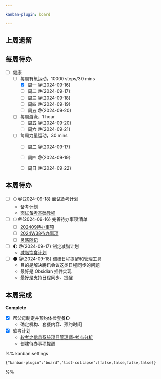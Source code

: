 ```yaml
---

kanban-plugin: board

---
```


## 上周遗留



## 每周待办

- [ ] 健康
	- [ ] 每周有氧运动，10000 steps/30 mins
		- [x] 周一 @{2024-09-16} 
		- [ ] 周二 @{2024-09-17} 
		- [ ] 周三 @{2024-09-18} 
		- [ ] 周四 @{2024-09-19} 
		- [ ] 周五 @{2024-09-20}
	- [ ] 每周游泳，1 hour
		- [ ] 周五 @{2024-09-20} 
		- [ ] 周六 @{2024-09-21}
	- [ ] 每周力量运动，30 mins
		- [ ] 周二 @{2024-09-17} 
		- [ ] 周四 @{2024-09-19}
		- [ ] 周日 @{2024-09-22}


## 本周待办

- [ ] 🌕 @{2024-09-18} 面试备考计划
	- 备考计划
	- [面试备考基础教程](work/career/interview/面试备考基础教程.md)
- [ ] 🌕 @{2024-09-16} 完善待办事项清单 
	- [ ] [202409待办事项](schedule/todo/monthly/202409待办事项.md)
	- [ ] [2024W38待办事项](schedule/todo/weekly/2024W38待办事项.md)
	- [ ] [灵感随记](灵感随记.md)
- [ ] 🌓 @{2024-09-17} 制定减脂计划
	-  [减脂饮食计划](life/exercise/减脂饮食计划.md)
- [ ] 🌑 @{2024-09-18} 调研日程提醒和管理工具
	- 目的是解决腾讯会议这类日程同步的问题
	- 最好是 Obsidian 插件实现
	- 最好是支持日程同步、提醒


## 本周完成

**Complete**
- [x] 帮父母制定并预约体检套餐🌔
	- 确定机构、套餐内容、预约时间
- [x] 软考计划
	- [软考之信息系统项目管理师-考点分析](learning/test/软件开发/计算机技术与软件专业技术资格考试/信息系统项目管理师/软考之信息系统项目管理师-考点分析.md)
	- 创建待办事项提醒




%% kanban:settings
```
{"kanban-plugin":"board","list-collapse":[false,false,false,false]}
```
%%